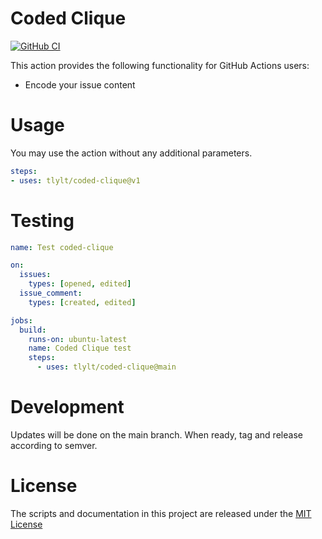 # Coded Clique

[![GitHub CI](https://github.com/tlylt/coded-clique/actions/workflows/test.yml/badge.svg)](https://github.com/tlylt/coded-clique/actions/workflows/test.yml)

This action provides the following functionality for GitHub Actions users:

- Encode your issue content

# Usage

You may use the action without any additional parameters.

```yaml
steps:
- uses: tlylt/coded-clique@v1
```

# Testing

```yaml
name: Test coded-clique

on:
  issues:
    types: [opened, edited]
  issue_comment:
    types: [created, edited]

jobs:
  build:
    runs-on: ubuntu-latest
    name: Coded Clique test
    steps:
      - uses: tlylt/coded-clique@main
```

# Development

Updates will be done on the main branch. When ready, tag and release according to semver.

# License

The scripts and documentation in this project are released under the [MIT License](LICENSE)
